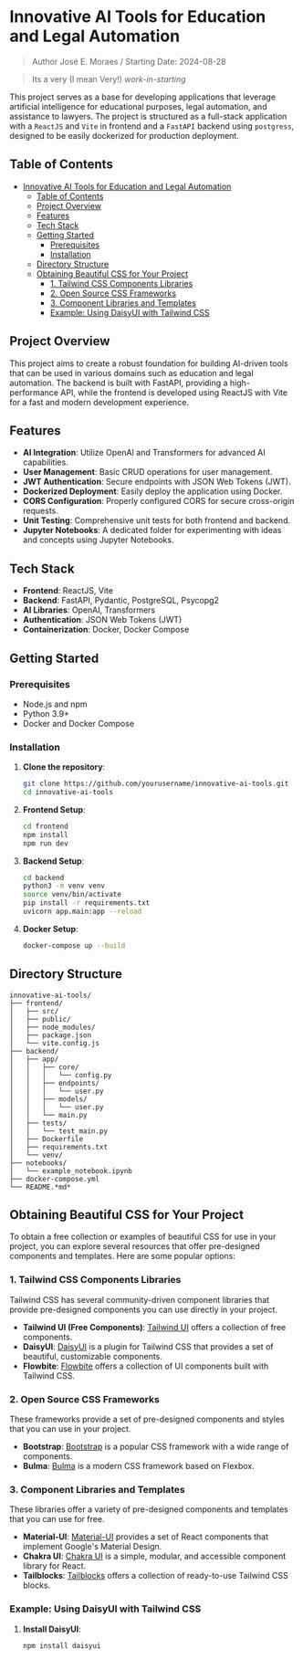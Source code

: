 
<!--
File: README.md
Author: José E. Moraes
Date: 2024-08-28
Description: 
-->

# Innovative AI Tools for Education and Legal Automation

> Author José E. Moraes / Starting Date: 2024-08-28

> Its a very (I mean Very!) _work-in-starting_

This project serves as a base for developing applications that leverage artificial intelligence for educational purposes, legal automation, and assistance to lawyers. The project is structured as a full-stack application with a `ReactJS` and `Vite` in frontend and a `FastAPI` backend using `postgress`, designed to be easily dockerized for production deployment.

## Table of Contents

- [Innovative AI Tools for Education and Legal Automation](#innovative-ai-tools-for-education-and-legal-automation)
  - [Table of Contents](#table-of-contents)
  - [Project Overview](#project-overview)
  - [Features](#features)
  - [Tech Stack](#tech-stack)
  - [Getting Started](#getting-started)
    - [Prerequisites](#prerequisites)
    - [Installation](#installation)
  - [Directory Structure](#directory-structure)
  - [Obtaining Beautiful CSS for Your Project](#obtaining-beautiful-css-for-your-project)
    - [1. Tailwind CSS Components Libraries](#1-tailwind-css-components-libraries)
    - [2. Open Source CSS Frameworks](#2-open-source-css-frameworks)
    - [3. Component Libraries and Templates](#3-component-libraries-and-templates)
    - [Example: Using DaisyUI with Tailwind CSS](#example-using-daisyui-with-tailwind-css)

## Project Overview

This project aims to create a robust foundation for building AI-driven tools that can be used in various domains such as education and legal automation. The backend is built with FastAPI, providing a high-performance API, while the frontend is developed using ReactJS with Vite for a fast and modern development experience.

## Features

- **AI Integration**: Utilize OpenAI and Transformers for advanced AI capabilities.
- **User Management**: Basic CRUD operations for user management.
- **JWT Authentication**: Secure endpoints with JSON Web Tokens (JWT).
- **Dockerized Deployment**: Easily deploy the application using Docker.
- **CORS Configuration**: Properly configured CORS for secure cross-origin requests.
- **Unit Testing**: Comprehensive unit tests for both frontend and backend.
- **Jupyter Notebooks**: A dedicated folder for experimenting with ideas and concepts using Jupyter Notebooks.

## Tech Stack

- **Frontend**: ReactJS, Vite
- **Backend**: FastAPI, Pydantic, PostgreSQL, Psycopg2
- **AI Libraries**: OpenAI, Transformers
- **Authentication**: JSON Web Tokens (JWT)
- **Containerization**: Docker, Docker Compose

## Getting Started

### Prerequisites

- Node.js and npm
- Python 3.9+
- Docker and Docker Compose

### Installation

1. **Clone the repository**:
    ```sh
    git clone https://github.com/yourusername/innovative-ai-tools.git
    cd innovative-ai-tools
    ```

2. **Frontend Setup**:
    ```sh
    cd frontend
    npm install
    npm run dev
    ```

3. **Backend Setup**:
    ```sh
    cd backend
    python3 -m venv venv
    source venv/bin/activate
    pip install -r requirements.txt
    uvicorn app.main:app --reload
    ```

4. **Docker Setup**:
    ```sh
    docker-compose up --build
    ```

## Directory Structure

```plaintext
innovative-ai-tools/
├── frontend/
│   ├── src/
│   ├── public/
│   ├── node_modules/
│   ├── package.json
│   └── vite.config.js
├── backend/
│   ├── app/
│   │   ├── core/
│   │   │   └── config.py
│   │   ├── endpoints/
│   │   │   └── user.py
│   │   ├── models/
│   │   │   └── user.py
│   │   └── main.py
│   ├── tests/
│   │   └── test_main.py
│   ├── Dockerfile
│   ├── requirements.txt
│   └── venv/
├── notebooks/
│   └── example_notebook.ipynb
├── docker-compose.yml
└── README.*md*
```

## Obtaining Beautiful CSS for Your Project

To obtain a free collection or examples of beautiful CSS for use in your project, you can explore several resources that offer pre-designed components and templates. Here are some popular options:

### 1. Tailwind CSS Components Libraries
Tailwind CSS has several community-driven component libraries that provide pre-designed components you can use directly in your project.

- **Tailwind UI (Free Components)**: [Tailwind UI](https://tailwindui.com/components) offers a collection of free components.
- **DaisyUI**: [DaisyUI](https://daisyui.com/) is a plugin for Tailwind CSS that provides a set of beautiful, customizable components.
- **Flowbite**: [Flowbite](https://flowbite.com/) offers a collection of UI components built with Tailwind CSS.

### 2. Open Source CSS Frameworks
These frameworks provide a set of pre-designed components and styles that you can use in your project.

- **Bootstrap**: [Bootstrap](https://getbootstrap.com/) is a popular CSS framework with a wide range of components.
- **Bulma**: [Bulma](https://bulma.io/) is a modern CSS framework based on Flexbox.

### 3. Component Libraries and Templates
These libraries offer a variety of pre-designed components and templates that you can use for free.

- **Material-UI**: [Material-UI](https://mui.com/) provides a set of React components that implement Google's Material Design.
- **Chakra UI**: [Chakra UI](https://chakra-ui.com/) is a simple, modular, and accessible component library for React.
- **Tailblocks**: [Tailblocks](https://tailblocks.cc/) offers a collection of ready-to-use Tailwind CSS blocks.

### Example: Using DaisyUI with Tailwind CSS

1. **Install DaisyUI**:
   ```sh
   npm install daisyui
   ```